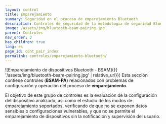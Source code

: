 ```yaml
---
layout: control
title: Emparejamiento
summary: Seguridad en el proceso de emparejamiento Bluetooth
description: Controles de seguridad de la metodologia de seguridad Bluetooth BSAM asociados al proceso de emparejamiento de dispositivos
image: /assets/img/bluetooth-bsam-pairing.jpg
parent: Controles
nav_order: 3
has_children: true
lang: es
page_id: cont_pair_index
permalink: controles/emparejamiento-bluetooth/
---
```


![Emparejamiento de dispositivos Bluetooth - BSAM]({{ '/assets/img/bluetooth-bsam-pairing.jpg' | relative_url}})
Esta sección contiene controles (**BSAM-PA**) relacionados con problemas de configuración y operación del proceso de **emparejamiento**.

El objetivo de este grupo de controles es la evaluación de la configuración del dispositivo analizado, así como el estudio de los modos de emparejamiento soportados, verificando de que no se exponen datos sensibles o configuraciones vulnerables, y que no se permite el emparejamiento de dispositivos sin la notificación y supervisión del usuario.
